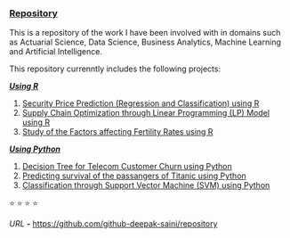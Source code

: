 ### <ins>Repository</ins> 
This is a repository of the work I have been involved with in domains such as Actuarial Science, Data Science, Business Analytics, Machine Learning and Artificial Intelligence. 
<br>

This repository currenntly includes the following projects: 

<ins>***Using R***</ins>

1. [Security Price Prediction (Regression and Classification) using R](https://github.com/github-deepak-saini/Security-Price-Prediction--R/tree/20978b53513a84634d60fbb036bc5e778d11b8e1 "Submodule: Security-Price-Prediction--R")
2. [Supply Chain Optimization through Linear Programming (LP) Model using R](https://github.com/github-deepak-saini/Supply-Chain-Optimization--R/tree/22e5a6cf0d1aac9b48ff0f1f875c76b05f052084 "Submodule: Supply-Chain-Optimization--R")
3. [Study of the Factors affecting Fertility Rates using R](https://github.com/github-deepak-saini/Study-Factors-Affecting-Fertility-Rates--R/tree/32831002b6122949da57f837eb4b0b251d5925a9 "Submodule: Factors-Affecting-Fertility-Rates--R")

<ins>***Using Python***</ins>

1. [Decision Tree for Telecom Customer Churn using Python](https://github.com/github-deepak-saini/Telecom-Customer-Churn-Decision-Tree--Python/tree/9b6aa7b3267dc2be90be04f7a67c31035efb3434 "Submodule: Decision-Tree--Python")
2. [Predicting survival of the passangers of Titanic using Python](https://github.com/github-deepak-saini/Titanic-Survivor-Prediction--Python/tree/0ca06667c34228ebde60de1a4809776a07078550 "Submodule: Titanic-Survivor-Prediction--Python")
3. [Classification through Support Vector Machine (SVM) using Python](https://github.com/github-deepak-saini/Classification-by-Support-Vector-Machine--Python/tree/98c7ee774a2fb278910ff76d5a95c14efb46bf42 "Submodule: Classification-by-Support-Vector-Machine--Python")

⭐ ⭐ ⭐ ⭐ 

*URL* **-** https://github.com/github-deepak-saini/repository 
